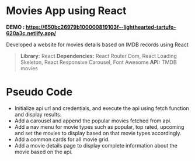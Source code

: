 # Movies App using React

**DEMO : https://650bc26979b100000819103f--lighthearted-tartufo-620a3c.netlify.app/** 

Developed a website for movies details based on IMDB records using React

> **Library:** React
> **Dependencies:** React Router Dom, React Loading Skeleton, React Responsive Carousel, Font Awesome
> **API:** TMDB movies

# Pseudo Code

 - Initialize api url and credentials, and execute the api using fetch function and display results.
 - Add a carousel and append the popular movies fetched from api.
 - Add a nav menu for movie types such as popular, top rated, upcoming and set the movies to display based on that movie types accordingly.
 - Add a common cards for all movie grid.
 - Add a movie details page to display complete information about the movie based on the api.